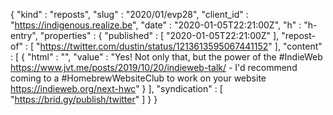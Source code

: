 {
  "kind" : "reposts",
  "slug" : "2020/01/evp28",
  "client_id" : "https://indigenous.realize.be",
  "date" : "2020-01-05T22:21:00Z",
  "h" : "h-entry",
  "properties" : {
    "published" : [ "2020-01-05T22:21:00Z" ],
    "repost-of" : [ "https://twitter.com/dustin/status/1213613595067441152" ],
    "content" : [ {
      "html" : "",
      "value" : "Yes! Not only that, but the power of the #IndieWeb https://www.jvt.me/posts/2019/10/20/indieweb-talk/ - I'd recommend coming to a #HomebrewWebsiteClub to work on your website https://indieweb.org/next-hwc"
    } ],
    "syndication" : [ "https://brid.gy/publish/twitter" ]
  }
}
